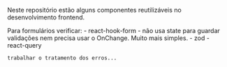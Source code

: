 Neste repositório estão alguns componentes reutilizáveis no desenvolvimento frontend.

Para formulários verificar:
    - react-hook-form - não usa state para guardar validações nem precisa usar o OnChange. Muito mais simples.
    - zod
    - react-query

    trabalhar o tratamento dos erros...